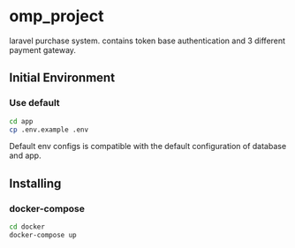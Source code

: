 # omp_project
laravel purchase system. contains token base authentication and 3 different payment gateway.

## Initial Environment

### Use default

```bash
cd app
cp .env.example .env
```
Default env configs is compatible with the default configuration of database and app.

## Installing

### docker-compose

```bash
cd docker
docker-compose up
```